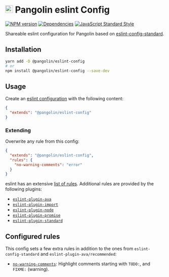 # <img alt="" src="https://cdn.rawgit.com/pangolinjs/brand/master/icon/icon.svg" width="24"> Pangolin eslint Config

[![NPM version][npm-image]][npm-url]
[![Dependencies][dependencies-image]][npm-url]
[![JavaScript Standard Style][standard-image]][standard-url]

Shareable eslint configuration for Pangolin based on [eslint-config-standard](https://github.com/standard/eslint-config-standard).


## Installation

```bash
yarn add -D @pangolin/eslint-config
# or
npm install @pangolin/eslint-config --save-dev
```


## Usage

Create an [eslint configuration](https://eslint.org/docs/user-guide/configuring) with the following content:

```json
{
  "extends": "@pangolin/eslint-config"
}
```

### Extending

Overwrite any rule from this config:

```json
{
  "extends": "@pangolin/eslint-config",
  "rules": {
    "no-warning-comments": "error"
  }
}
```

eslint has an extensive [list of rules](https://eslint.org/docs/rules/). Additional rules are provided by the following plugins:
- [`eslint-plugin-ava`](https://github.com/avajs/eslint-plugin-ava)
- [`eslint-plugin-import`](https://github.com/benmosher/eslint-plugin-import)
- [`eslint-plugin-node`](https://github.com/mysticatea/eslint-plugin-node)
- [`eslint-plugin-promise`](https://github.com/xjamundx/eslint-plugin-promise)
- [`eslint-plugin-standard`](https://github.com/standard/eslint-plugin-standard)


## Configured rules

This config sets a few extra rules in addition to the ones from `eslint-config-standard` and `eslint-plugin-ava/recommended`:

- [`no-warning-comments`](https://eslint.org/docs/rules/no-warning-comments): Highlight comments starting with `TODO:`, and `FIXME:` (warning).


[npm-image]: https://img.shields.io/npm/v/@pangolin/eslint-config.svg?style=flat-square
[npm-url]: https://www.npmjs.com/package/@pangolin/eslint-config

[dependencies-image]: https://img.shields.io/david/pangolinjs/eslint-config.svg?style=flat-square

[standard-image]: https://img.shields.io/badge/code_style-standard-brightgreen.svg?style=flat-square
[standard-url]: https://standardjs.com

